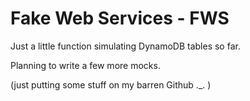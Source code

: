 # Fake Web Services - FWS

Just a little function simulating DynamoDB tables so far.

Planning to write a few more mocks.

(just putting some stuff on my barren Github .\_. )
